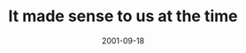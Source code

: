 ---
layout: base.njk
title : 'It made sense to us at the time' 
view_title : 'It made sense to us at the time' 
year : '2001' 
date : '2001-09-18' 
img_file : '/drawing/madesensetous.png' 
html_file : 'madesense' 
next_html : 'sithere.html' 
year_order : '203' 
permalink : "title/{{html_file}}.html"
---